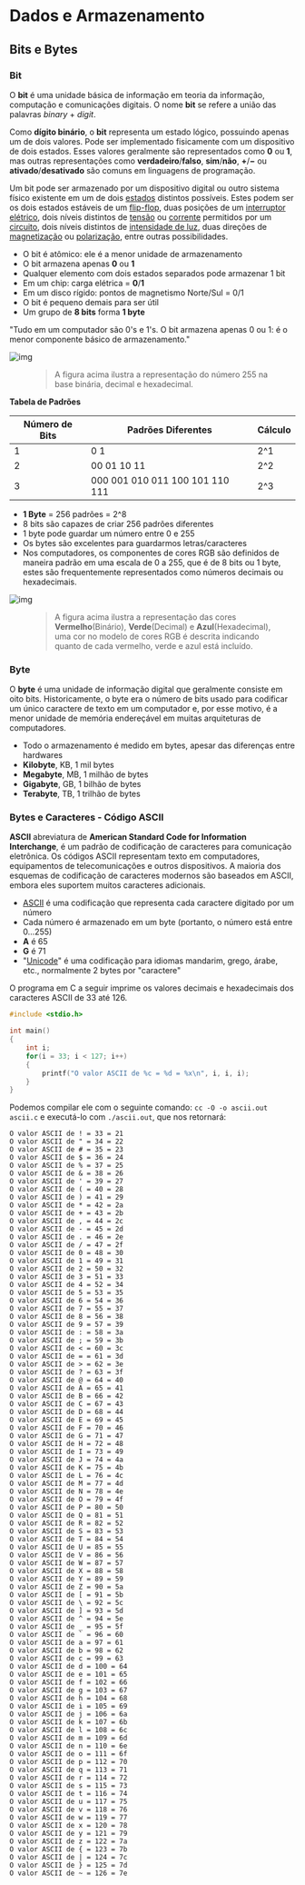 # Dados e Armazenamento

## Bits e Bytes

### Bit

O **bit** é uma unidade básica de informação em teoria da informação, computação e comunicações digitais. O nome **bit** se refere a união das palavras *binary* + *digit*.

Como **dígito binário**, o **bit** representa um estado lógico, possuindo apenas um de dois valores. Pode ser implementado fisicamente com um dispositivo de dois estados. Esses valores geralmente são representados como **0** ou **1**, mas outras representações como **verdadeiro**/**falso**, **sim**/**não**, **+**/**−** ou **ativado**/**desativado** são comuns em linguagens de programação.

Um bit pode ser armazenado por um dispositivo digital ou outro sistema físico existente em um de dois [estados](https://en.wikipedia.org/wiki/State_(computer_science)) distintos possíveis. Estes podem ser os dois estados estáveis de um [flip-flop](https://en.wikipedia.org/wiki/Flip-flop_(electronics)), duas posições de um [interruptor elétrico](https://en.wikipedia.org/wiki/Switch), dois níveis distintos de [tensão](https://en.wikipedia.org/wiki/Voltage) ou [corrente](https://en.wikipedia.org/wiki/Electric_current) permitidos por um [circuito](https://en.wikipedia.org/wiki/Electrical_network), dois níveis distintos de [intensidade de luz](https://en.wikipedia.org/wiki/Irradiance), duas direções de [magnetização](https://en.wikipedia.org/wiki/Magnetism) ou [polarização](https://en.wikipedia.org/wiki/Electrical_polarity), entre outras possibilidades.

- O bit é atômico: ele é a menor unidade de armazenamento
- O bit armazena apenas **0** ou **1**
- Qualquer elemento com dois estados separados pode armazenar 1 bit
- Em um chip: carga elétrica = **0**/**1**
- Em um disco rígido: pontos de magnetismo Norte/Sul = 0/1
- O bit é pequeno demais para ser útil
- Um grupo de **8 bits** forma **1 byte**

"Tudo em um computador são 0's e 1's. O bit armazena apenas 0 ou 1: é o menor componente básico de armazenamento."

![img](https://i.ibb.co/z8NLHyX/Bits-Bytes.png)

<figure>
    <blockquote>
        <p>A figura acima ilustra a representação do número 255 na base binária, decimal e hexadecimal.</p>
    </blockquote>
</figure>

**Tabela de Padrões**

| Número de Bits  | Padrões Diferentes  | Cálculo  |
|---|---|---|
| 1  | 0 1  | 2^1  |
| 2  | 00 01 10 11  | 2^2  |
| 3  | 000 001 010 011 100 101 110 111  | 2^3 |

- **1 Byte** = 256 padrões = 2^8
- 8 bits são capazes de criar 256 padrões diferentes
- 1 byte pode guardar um número entre 0 e 255
- Os bytes são excelentes para guardarmos letras/caracteres
- Nos computadores, os componentes de cores RGB são definidos de maneira padrão em uma escala de 0 a 255, que é de 8 bits ou 1 byte, estes são frequentemente representados como números decimais ou hexadecimais.

![img](https://i.ibb.co/FnMjsRY/RGBColors.png)

<figure>
    <blockquote>
        <p>A figura acima ilustra a representação das cores <b>Vermelho</b>(Binário), <b>Verde</b>(Decimal) e <b>Azul</b>(Hexadecimal), uma cor no modelo de cores RGB é descrita indicando quanto de cada vermelho, verde e azul está incluído.</p>
    </blockquote>
</figure>

### Byte

O **byte** é uma unidade de informação digital que geralmente consiste em oito bits. Historicamente, o byte era o número de bits usado para codificar um único caractere de texto em um computador e, por esse motivo, é a menor unidade de memória endereçável em muitas arquiteturas de computadores.

- Todo o armazenamento é medido em bytes, apesar das diferenças entre hardwares
- **Kilobyte**, KB, 1 mil bytes
- **Megabyte**, MB, 1 milhão de bytes
- **Gigabyte**, GB, 1 bilhão de bytes
- **Terabyte**, TB, 1 trilhão de bytes

### Bytes e Caracteres - Código ASCII

**ASCII** abreviatura de **American Standard Code for Information Interchange**, é um padrão de codificação de caracteres para comunicação eletrônica. Os códigos ASCII representam texto em computadores, equipamentos de telecomunicações e outros dispositivos. A maioria dos esquemas de codificação de caracteres modernos são baseados em ASCII, embora eles suportem muitos caracteres adicionais.

- [ASCII](https://en.wikipedia.org/wiki/ASCII) é uma codificação que representa cada caractere digitado por um número
- Cada número é armazenado em um byte (portanto, o número está entre 0...255)
- **A** é 65
- **G** é 71
- "[Unicode](https://en.wikipedia.org/wiki/Unicode)" é uma codificação para idiomas mandarim, grego, árabe, etc., normalmente 2 bytes por "caractere"

O programa em C a seguir imprime os valores decimais e hexadecimais dos caracteres ASCII de 33 até 126.

```c
#include <stdio.h>

int main()
{
	int i;
	for(i = 33; i < 127; i++)
	{
		printf("O valor ASCII de %c = %d = %x\n", i, i, i);
	}
}
```

Podemos compilar ele com o seguinte comando: `cc -O -o ascii.out ascii.c` e executá-lo com `./ascii.out`, que nos retornará:

```
O valor ASCII de ! = 33 = 21
O valor ASCII de " = 34 = 22
O valor ASCII de # = 35 = 23
O valor ASCII de $ = 36 = 24
O valor ASCII de % = 37 = 25
O valor ASCII de & = 38 = 26
O valor ASCII de ' = 39 = 27
O valor ASCII de ( = 40 = 28
O valor ASCII de ) = 41 = 29
O valor ASCII de * = 42 = 2a
O valor ASCII de + = 43 = 2b
O valor ASCII de , = 44 = 2c
O valor ASCII de - = 45 = 2d
O valor ASCII de . = 46 = 2e
O valor ASCII de / = 47 = 2f
O valor ASCII de 0 = 48 = 30
O valor ASCII de 1 = 49 = 31
O valor ASCII de 2 = 50 = 32
O valor ASCII de 3 = 51 = 33
O valor ASCII de 4 = 52 = 34
O valor ASCII de 5 = 53 = 35
O valor ASCII de 6 = 54 = 36
O valor ASCII de 7 = 55 = 37
O valor ASCII de 8 = 56 = 38
O valor ASCII de 9 = 57 = 39
O valor ASCII de : = 58 = 3a
O valor ASCII de ; = 59 = 3b
O valor ASCII de < = 60 = 3c
O valor ASCII de = = 61 = 3d
O valor ASCII de > = 62 = 3e
O valor ASCII de ? = 63 = 3f
O valor ASCII de @ = 64 = 40
O valor ASCII de A = 65 = 41
O valor ASCII de B = 66 = 42
O valor ASCII de C = 67 = 43
O valor ASCII de D = 68 = 44
O valor ASCII de E = 69 = 45
O valor ASCII de F = 70 = 46
O valor ASCII de G = 71 = 47
O valor ASCII de H = 72 = 48
O valor ASCII de I = 73 = 49
O valor ASCII de J = 74 = 4a
O valor ASCII de K = 75 = 4b
O valor ASCII de L = 76 = 4c
O valor ASCII de M = 77 = 4d
O valor ASCII de N = 78 = 4e
O valor ASCII de O = 79 = 4f
O valor ASCII de P = 80 = 50
O valor ASCII de Q = 81 = 51
O valor ASCII de R = 82 = 52
O valor ASCII de S = 83 = 53
O valor ASCII de T = 84 = 54
O valor ASCII de U = 85 = 55
O valor ASCII de V = 86 = 56
O valor ASCII de W = 87 = 57
O valor ASCII de X = 88 = 58
O valor ASCII de Y = 89 = 59
O valor ASCII de Z = 90 = 5a
O valor ASCII de [ = 91 = 5b
O valor ASCII de \ = 92 = 5c
O valor ASCII de ] = 93 = 5d
O valor ASCII de ^ = 94 = 5e
O valor ASCII de _ = 95 = 5f
O valor ASCII de ` = 96 = 60
O valor ASCII de a = 97 = 61
O valor ASCII de b = 98 = 62
O valor ASCII de c = 99 = 63
O valor ASCII de d = 100 = 64
O valor ASCII de e = 101 = 65
O valor ASCII de f = 102 = 66
O valor ASCII de g = 103 = 67
O valor ASCII de h = 104 = 68
O valor ASCII de i = 105 = 69
O valor ASCII de j = 106 = 6a
O valor ASCII de k = 107 = 6b
O valor ASCII de l = 108 = 6c
O valor ASCII de m = 109 = 6d
O valor ASCII de n = 110 = 6e
O valor ASCII de o = 111 = 6f
O valor ASCII de p = 112 = 70
O valor ASCII de q = 113 = 71
O valor ASCII de r = 114 = 72
O valor ASCII de s = 115 = 73
O valor ASCII de t = 116 = 74
O valor ASCII de u = 117 = 75
O valor ASCII de v = 118 = 76
O valor ASCII de w = 119 = 77
O valor ASCII de x = 120 = 78
O valor ASCII de y = 121 = 79
O valor ASCII de z = 122 = 7a
O valor ASCII de { = 123 = 7b
O valor ASCII de | = 124 = 7c
O valor ASCII de } = 125 = 7d
O valor ASCII de ~ = 126 = 7e
```
